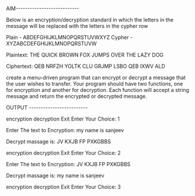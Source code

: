 AIM---------------------------

Below is an encryption/decryption standard in which the letters in the message will be replaced with the letters in the cypher row

Plain - ABDEFGHIJKLMNOPQRSTUVWXYZ
Cypher - XYZABCDEFGHIJKLMNOPQRSTUVW

Plaintext:  THE QUICK BROWN FOX JUMPS OVER THE LAZY DOG

Ciphertext: QEB NRFZH YOLTK CLU GRJMP LSBO QEB IXWV ALD

create a menu-driven program that can encrypt or decrypt a message that the user wishes to transfer.
Your program should have two functions, one for encryption and another for decryption. Each function will accept a string message and return the encrypted or decrypted message.


OUTPUT -------------------------

encryption
decryption
Exit
Enter Your Choice: 1

Enter The text to Encryption: my name is sanjeev

Decrypt massage is: JV KXJB FP PXKGBBS

encryption
decryption
Exit
Enter Your Choice: 2

Enter The text to Encryption: JV KXJB FP PXKGBBS

Decrypt massage is: my name is sanjeev

encryption
decryption
Exit
Enter Your Choice: 3

